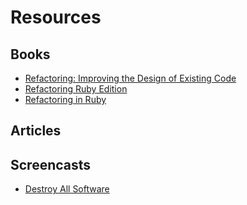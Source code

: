 Resources
=========

Books
-----

- [Refactoring: Improving the Design of Existing Code](http://amzn.to/1frh5bP)
- [Refactoring Ruby Edition](http://amzn.to/1ipcE42)
- [Refactoring in Ruby](http://amzn.to/1k7BgRZ)


Articles
--------

Screencasts
-----------

- [Destroy All Software](https://www.destroyallsoftware.com/screencasts)
